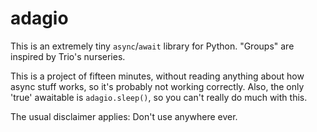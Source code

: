 # adagio

This is an extremely tiny `async`/`await` library for Python. "Groups" are
inspired by Trio's nurseries.

This is a project of fifteen minutes, without reading anything about how async
stuff works, so it's probably not working correctly. Also, the only 'true'
awaitable is `adagio.sleep()`, so you can't really do much with this.

The usual disclaimer applies: Don't use anywhere ever.
